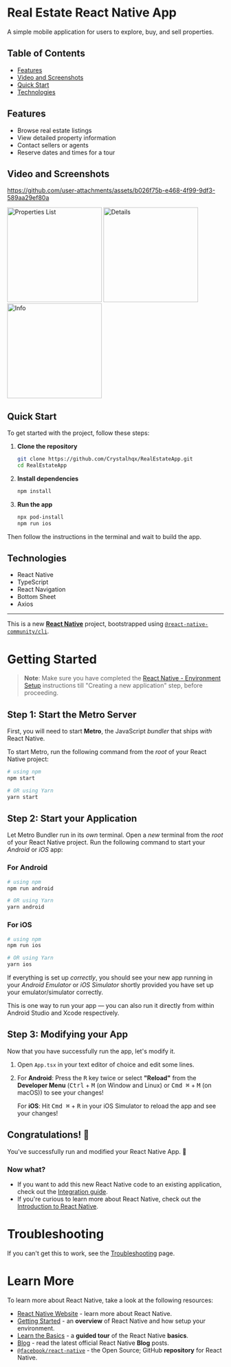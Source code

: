 # Real Estate React Native App
A simple mobile application for users to explore, buy, and sell properties.

## Table of Contents
- [Features](#features)
- [Video and Screenshots](#video-and-screenshots)
- [Quick Start](#quick-start)
- [Technologies](#technologies)

## Features
- Browse real estate listings
- View detailed property information
- Contact sellers or agents
- Reserve dates and times for a tour

## Video and Screenshots
https://github.com/user-attachments/assets/b026f75b-e468-4f99-9df3-589aa29ef80a

<img src="https://github.com/user-attachments/assets/8058d98b-91d0-4433-bad0-072ea0983fb1" alt="Properties List" width="220" />
<img src="https://github.com/user-attachments/assets/debc89e7-80af-4a4f-898d-cc79cfe6e637" alt="Details" width="220" />
<img src="https://github.com/user-attachments/assets/4889a1fb-b51b-4266-b436-377e0a3b0bff" alt="Info" width="220" />

## Quick Start

To get started with the project, follow these steps:

1. **Clone the repository**
   
   ```sh
   git clone https://github.com/Crystalhqx/RealEstateApp.git
   cd RealEstateApp

2. **Install dependencies**

   ```sh
   npm install

3. **Run the app**
   ```sh
   npx pod-install
   npm run ios

Then follow the instructions in the terminal and wait to build the app.

## Technologies
- React Native
- TypeScript
- React Navigation
- Bottom Sheet
- Axios

---

This is a new [**React Native**](https://reactnative.dev) project, bootstrapped using [`@react-native-community/cli`](https://github.com/react-native-community/cli).

# Getting Started

>**Note**: Make sure you have completed the [React Native - Environment Setup](https://reactnative.dev/docs/environment-setup) instructions till "Creating a new application" step, before proceeding.

## Step 1: Start the Metro Server

First, you will need to start **Metro**, the JavaScript _bundler_ that ships _with_ React Native.

To start Metro, run the following command from the _root_ of your React Native project:

```bash
# using npm
npm start

# OR using Yarn
yarn start
```

## Step 2: Start your Application

Let Metro Bundler run in its _own_ terminal. Open a _new_ terminal from the _root_ of your React Native project. Run the following command to start your _Android_ or _iOS_ app:

### For Android

```bash
# using npm
npm run android

# OR using Yarn
yarn android
```

### For iOS

```bash
# using npm
npm run ios

# OR using Yarn
yarn ios
```

If everything is set up _correctly_, you should see your new app running in your _Android Emulator_ or _iOS Simulator_ shortly provided you have set up your emulator/simulator correctly.

This is one way to run your app — you can also run it directly from within Android Studio and Xcode respectively.

## Step 3: Modifying your App

Now that you have successfully run the app, let's modify it.

1. Open `App.tsx` in your text editor of choice and edit some lines.
2. For **Android**: Press the <kbd>R</kbd> key twice or select **"Reload"** from the **Developer Menu** (<kbd>Ctrl</kbd> + <kbd>M</kbd> (on Window and Linux) or <kbd>Cmd ⌘</kbd> + <kbd>M</kbd> (on macOS)) to see your changes!

   For **iOS**: Hit <kbd>Cmd ⌘</kbd> + <kbd>R</kbd> in your iOS Simulator to reload the app and see your changes!

## Congratulations! :tada:

You've successfully run and modified your React Native App. :partying_face:

### Now what?

- If you want to add this new React Native code to an existing application, check out the [Integration guide](https://reactnative.dev/docs/integration-with-existing-apps).
- If you're curious to learn more about React Native, check out the [Introduction to React Native](https://reactnative.dev/docs/getting-started).

# Troubleshooting

If you can't get this to work, see the [Troubleshooting](https://reactnative.dev/docs/troubleshooting) page.

# Learn More

To learn more about React Native, take a look at the following resources:

- [React Native Website](https://reactnative.dev) - learn more about React Native.
- [Getting Started](https://reactnative.dev/docs/environment-setup) - an **overview** of React Native and how setup your environment.
- [Learn the Basics](https://reactnative.dev/docs/getting-started) - a **guided tour** of the React Native **basics**.
- [Blog](https://reactnative.dev/blog) - read the latest official React Native **Blog** posts.
- [`@facebook/react-native`](https://github.com/facebook/react-native) - the Open Source; GitHub **repository** for React Native.
